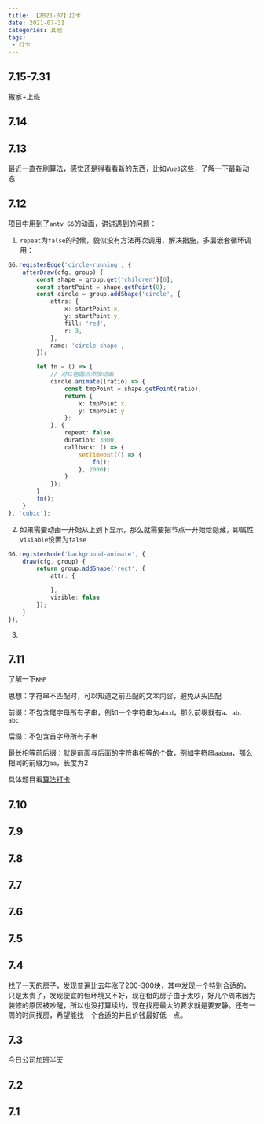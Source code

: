```yaml
---
title: 【2021-07】打卡
date: 2021-07-31
categories: 其他
tags:
 - 打卡
---
```


## 7.15-7.31

搬家+上班

## 7.14

## 7.13

最近一直在刷算法，感觉还是得看看新的东西，比如`Vue3`这些，了解一下最新动态

## 7.12

项目中用到了`antv G6`的动画，讲讲遇到的问题：

1. `repeat`为`false`的时候，貌似没有方法再次调用，解决措施，多层嵌套循环调用：

```ts
G6.registerEdge('circle-running', {
    afterDraw(cfg, group) {
        const shape = group.get('children')[0];
        const startPoint = shape.getPoint(0);
        const circle = group.addShape('circle', {
            attrs: {
                x: startPoint.x,
                y: startPoint.y,
                fill: 'red',
                r: 3,
            },
            name: 'circle-shape',
        });

        let fn = () => {
            // 对红色圆点添加动画
            circle.animate((ratio) => {
                const tmpPoint = shape.getPoint(ratio);
                return {
                    x: tmpPoint.x,
                    y: tmpPoint.y
                };
            }, {
                repeat: false,
                duration: 3000,
                callback: () => {
                    setTimeout(() => {
                        fn();
                    }, 2000);
                }
            }); 
        }
        fn();
    }
}, 'cubic');
```

2. 如果需要动画一开始从上到下显示，那么就需要把节点一开始给隐藏，即属性`visiable`设置为`false`

```ts
G6.registerNode('background-animate', {
    draw(cfg, group) {
        return group.addShape('rect', {
            attr: {

            },
            visible: false
        });
    }
});
```
3. 

## 7.11

了解一下`KMP`

思想：字符串不匹配时，可以知道之前匹配的文本内容，避免从头匹配

前缀：不包含尾字母所有子串，例如一个字符串为`abcd`，那么前缀就有`a`、`ab`、`abc`

后缀：不包含首字母所有子串

最长相等前后缀：就是前面与后面的字符串相等的个数，例如字符串`aabaa`，那么相同的前缀为`aa`，长度为2

具体题目看[算法打卡](/views/algorithm/2021-5-30.html#实现strstr)

## 7.10
## 7.9
## 7.8
## 7.7
## 7.6
## 7.5

## 7.4

找了一天的房子，发现普遍比去年涨了200-300块，其中发现一个特别合适的，只是太贵了，发现便宜的但环境又不好，现在租的房子由于太吵，好几个周末因为装修的原因被吵醒，所以也没打算续约，现在找房最大的要求就是要安静。还有一周的时间找房，希望能找一个合适的并且价钱最好低一点。

## 7.3

今日公司加班半天

## 7.2

## 7.1
